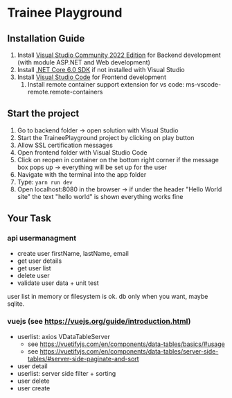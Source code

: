 # Trainee Playground

## Installation Guide

1. Install [Visual Studio Community 2022 Edition](https://visualstudio.microsoft.com/de/vs/) for Backend development (with module ASP.NET and Web development)
2. Install [.NET Core 6.0 SDK](https://dotnet.microsoft.com/download/visual-studio-sdks) if not installed with Visual Studio
3. Install [Visual Studio Code](https://code.visualstudio.com/) for Frontend development
   1. Install remote container support extension for vs code: ms-vscode-remote.remote-containers

## Start the project

1. Go to backend folder -> open solution with Visual Studio
2. Start the TraineePlayground project by clicking on play button
3. Allow SSL certification messages
4. Open frontend folder with Visual Studio Code
5. Click on reopen in container on the bottom right corner if the message box pops up -> everything will be set up for the user
6. Navigate with the terminal into the app folder
7. Type: `yarn run dev`
8. Open localhost:8080 in the browser -> if under the header "Hello World site" the text "hello world" is shown everything works fine

## Your Task

### api usermanagment
- create user firstName, lastName, email
- get user details
- get user list
- delete user
- validate user data + unit test

user list in memory or filesystem is ok. db only when you want, maybe sqlite.
 
### vuejs (see https://vuejs.org/guide/introduction.html)
  - userlist: axios VDataTableServer
    - see https://vuetifyjs.com/en/components/data-tables/basics/#usage
    - see https://vuetifyjs.com/en/components/data-tables/server-side-tables/#server-side-paginate-and-sort
  - user detail
  - userlist: server side filter + sorting
  - user delete
  - user create

